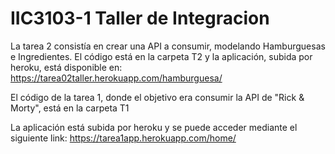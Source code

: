 # IIC3103-1   Taller de Integracion

La tarea 2 consistía en crear una API a consumir, modelando Hamburguesas e Ingredientes. El código está en la carpeta T2 y la aplicación, subida por heroku, está disponible en: https://tarea02taller.herokuapp.com/hamburguesa/

El código de la tarea 1, donde el objetivo era consumir la API de "Rick & Morty", está en la carpeta T1

La aplicación está subida por heroku y se puede acceder mediante el siguiente link:
https://tarea1app.herokuapp.com/home/
